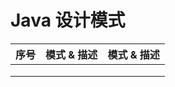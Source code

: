 # Java 设计模式

|  序号    |  模式 & 描述    |   模式 & 描述   |
| ---- | ---- | ---- |
|      |      |      |
|      |      |      |
|      |      |      |
